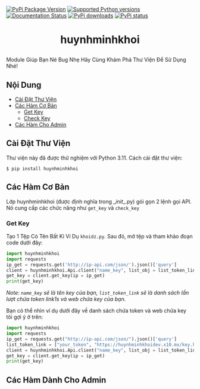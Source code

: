 [![PyPi Package Version](https://img.shields.io/pypi/v/pyTelegramBotAPI.svg)](https://pypi.python.org/pypi/huynhminhkhoi)
[![Supported Python versions](https://img.shields.io/pypi/pyversions/pyTelegramBotAPI.svg)](https://pypi.python.org/pypi/huynhminhkhoi)
[![Documentation Status](https://readthedocs.org/projects/pytba/badge/?version=latest)](https://pytba.readthedocs.io/en/latest/?badge=latest)
[![PyPi downloads](https://img.shields.io/pypi/dm/pyTelegramBotAPI.svg)](https://pypi.org/project/huynhminhkhoi/)
[![PyPi status](https://img.shields.io/pypi/status/pytelegrambotapi.svg?style=flat-square)](https://pypi.python.org/pypi/huynhminhkhoi)

# <p align="center">huynhminhkhoi
Module Giúp Bạn Né Bug Nhẹ
Hãy Cùng Khám Phá Thư Viện Để Sử Dụng Nhé!
## Nội Dung

* [Cài Đặt Thư Viện](#c%C3%A0i-%C4%91%E1%BA%B7t-th%C6%B0-vi%E1%BB%87n)
* [Các Hàm Cơ Bản](#c%C3%A1c-h%C3%A0m-c%C6%A1-b%E1%BA%A3n)
  * [Get Key](#get-key)
  * [Check Key](#check-key)
* [Các Hàm Cho Admin](#c%C3%A1c-h%C3%A0m-d%C3%A0nh-cho-admin)
## Cài Đặt Thư Viện
Thư viện này đã được thử nghiệm với Python 3.11. Cách cài đặt thư viện:
```
$ pip install huynhminhkhoi
```

## Các Hàm Cơ Bản
Lớp huynhminhkhoi (được định nghĩa trong \__init__.py) gói gọn 2 lệnh gọi API. Nó cung cấp các chức năng như `get_key` và `check_key` 

### Get Key

Tạo 1 Tệp Có Tên Bất Kì Ví Dụ `khoidz.py`. Sau đó, mở tệp và tham khảo đoạn code dưới đây:
```python
import huynhminhkhoi
import requests
ip_get = requests.get('http://ip-api.com/json/').json()['query']
client = huynhminhkhoi.Api.client("name_key", list_obj = list_token_link)
get_key = client.get_key(ip = ip_get)
print(get_key)
```
*Note: `name_key` sẽ là tên key của bạn, 
`list_token_link` sẽ là danh sách lần lượt chứa token link1s và web chứa key của bạn.*

Bạn có thể nhìn ví dụ dưới đây về danh sách chứa token và web chứa key tôi gợi ý ở trên:
```python
import huynhminhkhoi
import requests
ip_get = requests.get("http://ip-api.com/json/").json()['query']
list_token_link = ["your_token", "https://huynhminhkhoidev.x10.mx/key.html?keyhomnay="]
client = huynhminhkhoi.Api.client("name_key", list_obj = list_token_link)
get_key = client.get_key(ip = ip_get)
print(get_key)
```
## Các Hàm Dành Cho Admin

